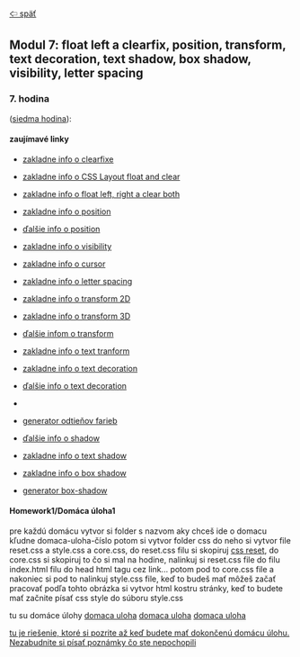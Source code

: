 [&#129188; späť](../../README.md)</br>

## Modul 7: float left a clearfix, position, transform, text decoration, text shadow, box shadow, visibility, letter spacing

### 7. hodina
([siedma hodina](lesson)):</br>

#### zaujímavé linky
- [zakladne info o clearfixe](https://css-tricks.com/snippets/css/clear-fix/)</br>
- [zakladne info o CSS Layout float and clear](https://www.w3schools.com/css/css_float.asp)</br>
- [zakladne info o float left, right a clear both](https://css-tricks.com/almanac/properties/f/float)</br>
- [zakladne info o position](https://www.w3schools.com/css/css_positioning.asp)</br>
- [ďalšie info o position](https://css-tricks.com/almanac/properties/p/position)</br>
- [zakladne info o visibility](https://www.w3schools.com/cssref/pr_class_visibility.asp)</br>
- [zakladne info o cursor](https://www.w3schools.com/cssref/playit.asp?filename=playcss_cursor&preval=grab)</br>
- [zakladne info o letter spacing](https://www.w3schools.com/cssref/pr_text_letter-spacing.asp)</br>

- [zakladne info o transform 2D](https://www.w3schools.com/css/css3_2dtransforms.asp)</br>
- [zakladne info o transform 3D](https://www.w3schools.com/css/css3_3dtransforms.asp)</br>
- [ďalšie infom o transform](https://www.w3schools.com/cssref/css3_pr_transform.asp)</br>
- [zakladne info o text tranform](https://css-tricks.com/almanac/properties/t/text-transform)</br>
- [zakladne info o text decoration](https://css-tricks.com/almanac/properties/t/text-decoration)</br>
- [ďalšie info o text decoration](https://www.w3schools.com/cssref/pr_text_text-decoration.asp)</br>
- 
- [generator odtieňov farieb](http://www.0to255.com)</br>
- [ďalšie info o shadow](https://www.w3schools.com/css/css3_shadows.asp)</br>
- [zakladne info o text shadow](https://css-tricks.com/almanac/properties/t/text-shadow)</br>
- [zakladne info o box shadow](https://css-tricks.com/almanac/properties/b/box-shadow)</br>
- [generator box-shadow](https://www.cssmatic.com/box-shadow)</br>

#### Homework1/Domáca úloha1</br>
pre každú domácu vytvor si folder s nazvom aky chceš ide o domacu kľudne domaca-uloha-číslo potom si vytvor folder css do neho si vytvor file reset.css a style.css a core.css, do reset.css filu si skopiruj [css reset](https://meyerweb.com/eric/tools/css/reset), do core.css si skopiruj to čo si mal na hodine, nalinkuj si reset.css file do filu index.html filu do head html tagu cez link... potom pod to core.css file a nakoniec si pod to nalinkuj style.css file, keď to budeš mať môžeš začať pracovať podľa tohto obrázka si vytvor html kostru stránky, keď to budete mať začnite písať css style do súboru style.css

tu su domáce úlohy
[domaca uloha](homework1/homework.png)
[domaca uloha](homework2/homework.png)
[domaca uloha](homework3/homework.png)

[tu je riešenie, ktoré si pozrite až keď budete mať dokončenú domácu úlohu. Nezabudnite si písať poznámky čo ste nepochopili](homework/solution)<br>


